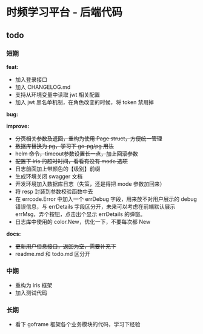 # 时频学习平台 - 后端代码

## todo

### 短期

**feat:**

+ 加入登录接口
+ 加入 CHANGELOG.md
+ 支持从环境变量中读取 jwt 相关配置
+ 加入 jwt 黑名单机制，在角色改变的时候，将 token 禁用掉

**bug:**

**improve:**

+ ~~分页相关参数及返回，重构为使用 Page struct，方便统一管理~~
+ ~~数据库替换为 pg，学习下 go-pg/pg 用法~~
+ ~~helm 命令，timeout参数设置长一点，加上回滚参数~~
+ ~~配置下 iris 的超时时间，看看有没有 mode 选项~~
+ 日志前面加上带颜色的【级别】前缀
+ 生成环境关闭 swagger 文档
+ 开发环境加入数据库日志（失策，还是得把 mode 参数加回来）
+ 将 resp 封装到参数校验函数中去
+ 在 errcode.Error 中加入一个 errDebug 字段，用来放不对用户展示的 debug 错误信息，与 errDetails 字段区分开，未来可以考虑在前端默认展示 errMsg，弄个按钮，点击出个显示 errDetails
  的弹窗。
+ 日志库中使用的 color.New，优化一下，不要每次都 New

**docs:**

+ ~~更新用户信息接口，返回为空，需要补充下~~
+ readme.md 和 todo.md 区分开

### 中期

+ 重构为 iris 框架
+ 加入测试代码

### 长期

+ 看下 goframe 框架各个业务模块的代码，学习下经验
